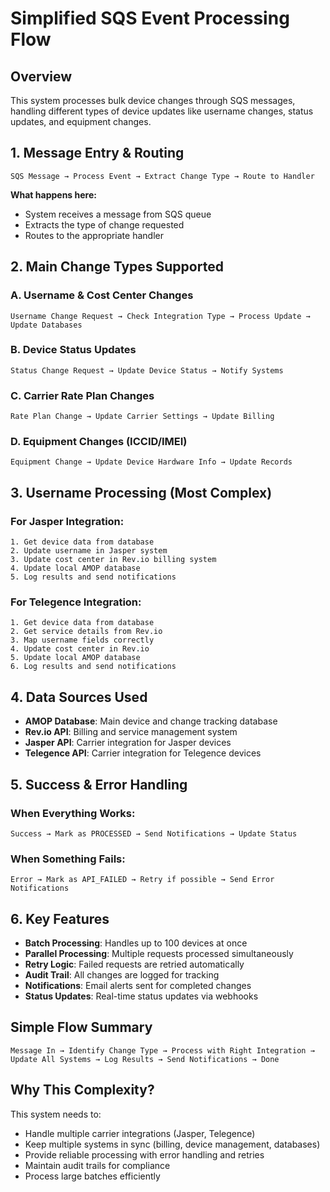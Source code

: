 # Simplified SQS Event Processing Flow

## Overview
This system processes bulk device changes through SQS messages, handling different types of device updates like username changes, status updates, and equipment changes.

## 1. Message Entry & Routing
```
SQS Message → Process Event → Extract Change Type → Route to Handler
```

**What happens here:**
- System receives a message from SQS queue
- Extracts the type of change requested
- Routes to the appropriate handler

## 2. Main Change Types Supported

### A. Username & Cost Center Changes
```
Username Change Request → Check Integration Type → Process Update → Update Databases
```

### B. Device Status Updates
```
Status Change Request → Update Device Status → Notify Systems
```

### C. Carrier Rate Plan Changes
```
Rate Plan Change → Update Carrier Settings → Update Billing
```

### D. Equipment Changes (ICCID/IMEI)
```
Equipment Change → Update Device Hardware Info → Update Records
```

## 3. Username Processing (Most Complex)

### For Jasper Integration:
```
1. Get device data from database
2. Update username in Jasper system
3. Update cost center in Rev.io billing system  
4. Update local AMOP database
5. Log results and send notifications
```

### For Telegence Integration:
```
1. Get device data from database
2. Get service details from Rev.io
3. Map username fields correctly
4. Update cost center in Rev.io
5. Update local AMOP database
6. Log results and send notifications
```

## 4. Data Sources Used
- **AMOP Database**: Main device and change tracking database
- **Rev.io API**: Billing and service management system
- **Jasper API**: Carrier integration for Jasper devices
- **Telegence API**: Carrier integration for Telegence devices

## 5. Success & Error Handling

### When Everything Works:
```
Success → Mark as PROCESSED → Send Notifications → Update Status
```

### When Something Fails:
```
Error → Mark as API_FAILED → Retry if possible → Send Error Notifications
```

## 6. Key Features
- **Batch Processing**: Handles up to 100 devices at once
- **Parallel Processing**: Multiple requests processed simultaneously
- **Retry Logic**: Failed requests are retried automatically
- **Audit Trail**: All changes are logged for tracking
- **Notifications**: Email alerts sent for completed changes
- **Status Updates**: Real-time status updates via webhooks

## Simple Flow Summary
```
Message In → Identify Change Type → Process with Right Integration → 
Update All Systems → Log Results → Send Notifications → Done
```

## Why This Complexity?
This system needs to:
- Handle multiple carrier integrations (Jasper, Telegence)
- Keep multiple systems in sync (billing, device management, databases)
- Provide reliable processing with error handling and retries
- Maintain audit trails for compliance
- Process large batches efficiently